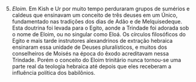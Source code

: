 ﻿5. *Eloim.* Em Kish e Ur por muito tempo perduraram grupos de sumérios e caldeus que ensinavam um conceito de três deuses em um Único, fundamentado nas tradições dos dias de Adão e de Melquisedeque. Esta doutrina foi levada para o Egito, aonde a Trindade foi adorada sob o nome de Eloim, ou no singular como Eloá. Os círculos filosóficos do Egito e mais tarde instrutores alexandrinos de extração hebraica ensinaram essa unidade de Deuses pluralísticos, e muitos dos conselheiros de Moisés na época do êxodo acreditavam nessa Trindade. Porém o conceito do Eloim trinitário nunca tornou-se uma parte real da teologia hebraica até depois que eles receberam a influência política dos babilônios.